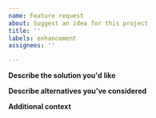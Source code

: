 ```yaml
---
name: Feature request
about: Suggest an idea for this project
title: ''
labels: enhancement
assignees: ''

---
```

<!-- BEFORE POSTING AN ISSUE: Read the issue reporting guidelines at
https://github.com/FlansMods/FlansMod/wiki/Issue-Reporting -->
<!-- If you do not follow the guidelines, we may close your issue without explanation -->
**Describe the solution you'd like**
<!-- A clear and concise description of what you want to happen. -->

**Describe alternatives you've considered**
<!-- A clear and concise description of any alternative solutions or features
you've considered. -->

**Additional context**
<!-- Add any other context or screenshots about the feature request here. -->
